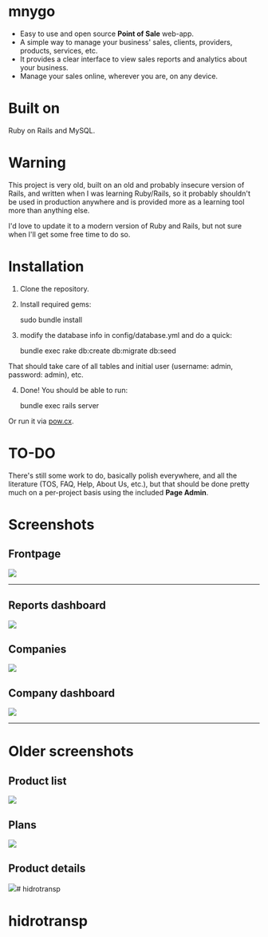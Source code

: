# mnygo
* Easy to use and open source **Point of Sale** web-app.
* A simple way to manage your business' sales, clients, providers, products, services, etc.
* It provides a clear interface to view sales reports and analytics about your business.
* Manage your sales online, wherever you are, on any device.

# Built on
Ruby on Rails and MySQL.

# Warning

This project is very old, built on an old and probably insecure version of Rails, and written when I was learning Ruby/Rails, so it probably shouldn't be used in production anywhere and is provided more as a learning tool more than anything else.

I'd love to update it to a modern version of Ruby and Rails, but not sure when I'll get some free time to do so.

# Installation
1) Clone the repository.

2) Install required gems:

    sudo bundle install

3) modify the database info in config/database.yml and do a quick:

    bundle exec rake db:create db:migrate db:seed

That should take care of all tables and initial user (username: admin, password: admin), etc.

4) Done!  You should be able to run:

    bundle exec rails server

Or run it via [pow.cx](http://pow.cx/).

# TO-DO

There's still some work to do, basically polish everywhere, and all the literature (TOS, FAQ, Help, About Us, etc.), but that should be done pretty much on a per-project basis using the included **Page Admin**.

# Screenshots

## Frontpage

![](http://i.imgur.com/4I3CW.png)

---

## Reports dashboard

![](http://i.imgur.com/PUIDI.png)

## Companies

![](http://i.imgur.com/qkKIl.png)

## Company dashboard

![](http://i.imgur.com/Xa61N.png)

---

# Older screenshots

## Product list

![](http://i.imgur.com/avsov.png)

## Plans

![](http://i.imgur.com/rIEV5.png)

## Product details

![](http://i.imgur.com/xGLLp.png)# hidrotransp
# hidrotransp
